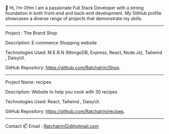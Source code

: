 👋 Hi, I’m OHm
   I am a passionate Full Stack Developer with a strong foundation in both front-end and back-end development. My GitHub profile showcases a diverse range of projects that demonstrate my skills.
   
_________________________________________________________________________________________________
Project : The Brand Shop

Description: E-commerce Shopping website

Technologies Used: M.E.R.N (MongoDB, Express, React, Node.Js), Tailwind , DaisyUI.

GitHub Repository: https://github.com/Ratchatrin/Shop.

_________________________________________________________________________________________________
Project Name: recipes

Description: Website to help you cook with 30 recipes

Technologies Used: React, Tailwind , DaisyUI.

GitHub Repository: https://github.com/Ratchatrin/recipes.
_________________________________________________________________________________________________

Contact
📫 Email : Ratchatrin12@hotmail.com
